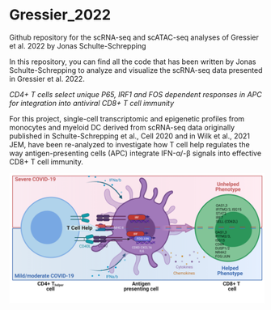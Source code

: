 # Gressier_2022
Github repository for the scRNA-seq and scATAC-seq analyses of Gressier et al. 2022 by Jonas Schulte-Schrepping

In this repository, you can find all the code that has been written by Jonas Schulte-Schrepping to analyze and visualize the scRNA-seq data presented in Gressier et al. 2022.

_CD4+ T cells select unique P65, IRF1 and FOS dependent responses in APC for integration into antiviral CD8+ T cell immunity_

For this project, single-cell transcriptomic and epigenetic profiles from monocytes and myeloid DC derived from scRNA-seq data originally published in Schulte-Schrepping et al., Cell 2020 and in Wilk et al., 2021 JEM, have been re-analyzed to investigate how T cell help regulates the way antigen-presenting cells (APC) integrate IFN-α/-β signals into effective CD8+ T cell immunity.

![results](images/GraphicalAbstractGithub.png?raw=true "")

